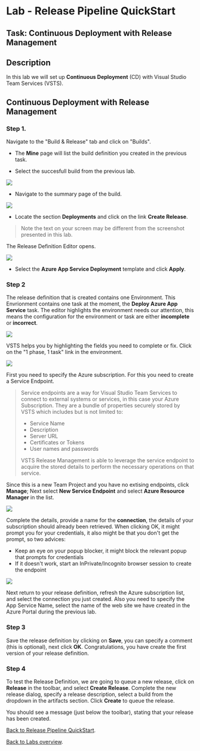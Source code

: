 ﻿Lab - Release Pipeline QuickStart
====================================================================================

## Task: Continuous Deployment with Release Management


## Description
In this lab we will set up **Continuous Deployment** (CD) with Visual Studio Team Services (VSTS). 

## Continuous Deployment with Release Management

### Step 1.

Navigate to the "Build & Release" tab and click on "Builds".
 
* The **Mine** page will list the build definition you created in the previous task. 

* Select the succesfull build from the previous lab.

![](<media/SelectSuccesfullBuild.png>)

* Navigate to the summary page of the build. 

![](<media/BuildSummaryPage.png>)

* Locate the section **Deployments** and click on the link **Create Release**. 
> Note the text on your screen may be different from the screenshot presented in this lab.

The Release Definition Editor opens.

![](<media/CreateReleaseDefinitionSelectTemplate.png>)

* Select the **Azure App Service Deployment** template and click **Apply**. 

### Step 2

The release definition that is created contains one Environment. 
This Envrionment contains one task at the moment, the **Deploy Azure App Service** task.
The editor highlights the environment needs our attention, this means the configuration for the environment or task are either **incomplete** or **incorrect**. 

![](<media/NewReleaseDefinitionWithErrors.png>)

VSTS helps you by highlighting the fields you need to complete or fix.
Click on the "1 phase, 1 task" link in the environment.

![](<media/NewReleaseDefinitionErrors.png>)


First you need to specify the Azure subscription. For this you need to create a Service Endpoint. 

> Service endpoints are a way for Visual Studio Team Services to connect to external systems or services, in this case your Azure Subscription. 
They are a bundle of properties securely stored by VSTS which includes but is not limited to:
>- Service Name
>- Description
>- Server URL
>- Certificates or Tokens
>- User names and passwords
>
> VSTS Release Management is able to leverage the service endpoint to acquire the stored details to perform the necessary operations on that service. 

Since this is a new Team Project and you have no extising endpoints, click **Manage**;
Next select **New Service Endpoint** and select **Azure Resource Manager** in the list. 

![](<media/NewServiceEndpoint.png>)

Complete the details, provide a name for the **connection**, the details of your subscription should already been retrieved. 
When clicking OK, it might prompt you for your credentials, it also might be that you don't get the prompt, so two advices:
* Keep an eye on your popup blocker, it might block the relevant popup that prompts for credentials
* If it doesn't work, start an InPrivate/Incognito browser session to create the endpoint

![](<media/AddARMServiceEndpoint.png>)

Next return to your release definition, refresh the Azure subscription list, and select the connection you just created.
Also you need to specify the App Service Name, select the name of the web site we have created in the Azure Portal during the previous lab. 

### Step 3

Save the release definition by clicking on **Save**, you can specify a comment (this is optional), next click **OK**.
Congratulations, you have create the first version of your release definition. 

### Step 4

To test the Release Definition, we are going to queue a new release, click on **Release** in the toolbar, and select **Create Release**. 
Complete the new release dialog, specify a release description, select a build from the dropdown in the artifacts section. 
Click **Create** to queue the release.

You should see a message (just below the toolbar), stating that your release has been created.

[Back to Release Pipeline QuickStart](./LabDescription.md).

[Back to Labs overview](../../Readme.md).
